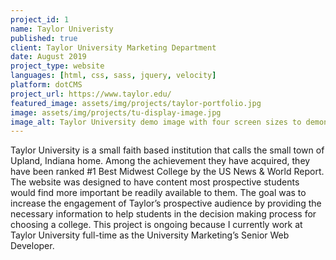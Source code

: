 ```yaml
---
project_id: 1
name: Taylor Univeristy
published: true
client: Taylor University Marketing Department
date: August 2019
project_type: website
languages: [html, css, sass, jquery, velocity]
platform: dotCMS
project_url: https://www.taylor.edu/
featured_image: assets/img/projects/taylor-portfolio.jpg
image: assets/img/projects/tu-display-image.jpg
image_alt: Taylor University demo image with four screen sizes to demonstrate responsive design.
---
```

Taylor University is a small faith based institution that calls the small town of Upland, Indiana home. Among the achievement they have acquired, they have been ranked #1 Best Midwest College by the US News & World Report. The website was designed to have content most prospective students would find more important be readily available to them. The goal was to increase the engagement of Taylor’s prospective audience by providing the necessary information to help students in the decision making process for choosing a college. This project is ongoing because I currently work at Taylor University full-time as the University Marketing’s Senior Web Developer.